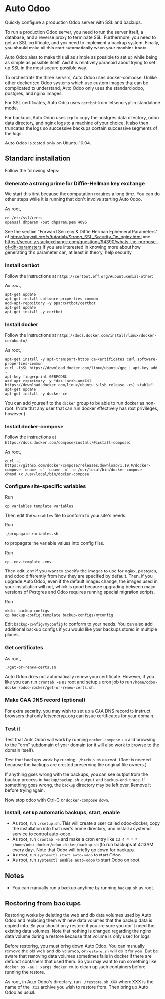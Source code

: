 # Auto Odoo

Quickly configure a production Odoo server with SSL and backups.

To run a production Odoo server, you need to run the server itself, a database, and a
reverse proxy to terminate SSL.  Furthermore, you need to get an SSL certificate, and
you need to implement a backup system.  Finally, you should make all this start
automatically when your machine boots.

Auto Odoo aims to make this all as simple as possible to set up while being as simple
as possible itself.  And it is relatively paranoid about trying to set up SSL in the
most secure possible way.

To orchestrate the three servers, Auto Odoo uses docker-compose.  Unlike other dockerized
Odoo systems which use custom images that can be complicated to understand, Auto Odoo
only uses the standard odoo, postgres, and nginx images.

For SSL certificates, Auto Odoo uses `certbot` from letsencrypt in standalone mode.

For backups, Auto Odoo uses `scp` to copy the postgres data directory, odoo data directory,
and nginx logs to a machine of your choice.  It also then truncates the logs so successive
backups contain successive segments of the logs.

Auto Odoo is tested only on Ubuntu 16.04.

## Standard installation

Follow the following steps:

### Generate a strong prime for Diffie-Hellman key exchange

We start this first because the computation requires a long time.  You can do other steps while it is running that
don't involve starting Auto Odoo.

As root,

```
cd /etc/ssl/certs
openssl dhparam -out dhparam.pem 4096
```
See the section "Forward Secrecy & Diffie Hellman Ephemeral Parameters" of
https://raymii.org/s/tutorials/Strong_SSL_Security_On_nginx.html and
https://security.stackexchange.com/questions/94390/whats-the-purpose-of-dh-parameters
if you are interested in knowing more about how generating this parameter can, at least in
theory, help security.

### Install certbot

Follow the instructions at `https://certbot.eff.org/#ubuntuxenial-other`:

As root,

```
apt-get update
apt-get install software-properties-common
add-apt-repository -y ppa:certbot/certbot
apt-get update
apt-get install -y certbot
```

### Install docker

Follow the instructions at `https://docs.docker.com/install/linux/docker-ce/ubuntu/`:

As root,

```
apt-get install -y apt-transport-https ca-certificates curl software-properties-common
curl -fsSL https://download.docker.com/linux/ubuntu/gpg | apt-key add -
apt-key fingerprint 0EBFCD88
add-apt-repository -y "deb [arch=amd64] https://download.docker.com/linux/ubuntu $(lsb_release -cs) stable"
apt-get update
apt-get install -y docker-ce
```

You can add yourself to the `docker` group to be able to run docker as non-root.  (Note that any user that
can run docker effectively has root privileges, however.)

### Install docker-compose

Follow the instructions at `https://docs.docker.com/compose/install/#install-compose`:

As root,

```
curl -L https://github.com/docker/compose/releases/download/1.19.0/docker-compose-`uname -s`-`uname -m` -o /usr/local/bin/docker-compose
chmod +x /usr/local/bin/docker-compose
```

### Configure site-specific variables

Run

```
cp variables.template variables
```

Then edit the `variables` file to conform to your site's needs.

Run

```
./propagate-variables.sh
```

to propagate the variable values into config files.

Run

```
cp .env.template .env
```

Then edit .env if you want to specify the images to use for nginx, postgres, and odoo differently from how they are
specified by default.  Then, if you upgrade Auto Odoo, even if the default images change, the images used in your
installation will not, which is good because upgrading between major versions of Postgres and Odoo requires running
special migration scripts.

Run

```
mkdir backup-configs
cp backup-config.template backup-configs/myconfig
```

Edit `backup-config/myconfig` to conform to your needs.  You can also add additional backup configs if you would like
your backups stored in multiple places.

### Get certificates

As root,

```
./get-or-renew-certs.sh
```

Auto Odoo does not automatically renew your certificate.  However, if you like you can run `crontab -e` as root and setup
a cron job to run `/home/odoo-docker/odoo-docker/get-or-renew-certs.sh`.

### Make CAA DNS record (optional)

For extra security, you may wish to set up a CAA DNS record to instruct browsers that only letsencrypt.org can issue
certificates for your domain.

### Test it

Test that Auto Odoo will work by running `docker-compose up` and browsing to the "crm" subdomain of your domain
(or it will also work to browse to the domain itself).

Test that backups work by running `./backup.sh` as root.  (Root is needed because the backups are created preserving
the original file owners.)

If anything goes wrong with the backups, you can see output from the backup process in `backup/backup.sh.output` and
`backup-end-trace`.  If something goes wrong, the `backup` directory may be left over.  Remove it before trying again.

Now stop odoo with Ctrl-C or `docker-compose down`.

### Install, set up automatic backups, start, enable

- As root, run `./setup.sh`.  This will create a user called odoo-docker, copy the installation into that user's
  home directory, and install a systemd service to control auto-odoo.
- As root, run `crontab -e` and make a cron entry like  `13 4 * * * /home/odoo-docker/odoo-docker/backup.sh`
  (to run backups at 4:13AM every day).  Note that Odoo will briefly go down for backups.
- As root, run `systemctl start auto-odoo` to start Odoo.
- As root, run `systemctl enable auto-odoo` to start Odoo on boot.

## Notes

- You can manually run a backup anytime by running `backup.sh` as root.

## Restoring from backups

Restoring works by deleting the web and db data volumes used by Auto Odoo and replacing them with new data volumes
that the backup data is copied into.  So you should only restore if you are sure you don't need the existing data
volumes.  Note that nothing is changed regarding the nginx data volume during a restore because that volume is only
used for logs.

Before restoring, you must bring down Auto Odoo.  You can manually remove the old web and db volumes, or `restore.sh`
will do it for you.  But be aware that removing data volumes sometimes fails in docker if there are defunct containers
that used them.  So you may want to run something like `docker ps -aq | xargs docker rm` to clean up such containers
before running the restore.

As root, in Auto Odoo's directory, run `./restore.sh XXX` where XXX is the name of the `.txz` archive you wish to
restore from.  Then bring up Auto Odoo as usual.
